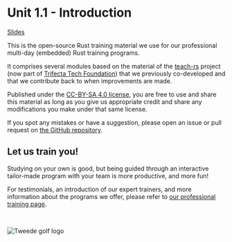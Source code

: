 # Unit 1.1 - Introduction

<a href="/slides/1_1-introduction/" target="_blank">Slides</a>

This is the open-source Rust training material we use for our professional multi-day (embedded) Rust training programs.

It comprises several modules based on the material of the [teach-rs](https://trifectatech.org/initiatives/education/) project (now part of [Trifecta Tech Foundation](https://trifectatech.org)) that we previously co-developed and that we contribute back to when improvements are made.

Published under the [CC-BY-SA 4.0 license](https://creativecommons.org/licenses/by-sa/4.0/), you
are free to use and share this material as long as you give us appropriate credit and share any modifications you make under that same license.

If you spot any mistakes or have a suggestion, please open an issue or pull request on [the GitHub repository](https://github.com/tweedegolf/rust-training).

## Let us train you!

Studying on your own is good, but being guided through an interactive tailor-made program with your team is more productive, and more fun!

For testimonials, an introduction of our expert trainers, and more information about the programs we offer, please refer to [our professional training page](https://tweedegolf.nl/en/expertise/rust/workshops).

<p><br><p>

![Tweede golf logo](tweedegolf-logo.svg)
